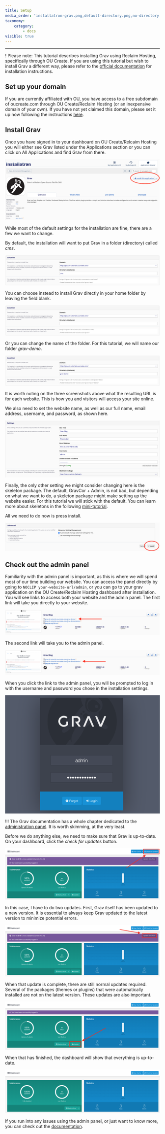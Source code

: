```yaml
---
title: Setup
media_order: 'installatron-grav.png,default-directory.png,no-directory.png,grav-directory.png,installation-settings.png,install-grav.png,to-website.png,to-admin-panel.png,admin-login.png,check-for-updates.png,update-grav.png,update.png,fully-updated.png'
taxonomy:
    category:
        - docs
visible: true
---
```


---

! Please note: This tutorial describes installing Grav using Reclaim Hosting, specifically through OU Create. If you are using this tutorial but wish to install Grav a different way, please refer to the [official documentation](https://learn.getgrav.org/16/basics/installation) for installation instructions.

## Set up your domain

If you are currently affiliated with OU, you have access to a free subdomain of oucreate.com through OU Create/Reclaim Hosting (or an inexpensive domain of your own). If you have not yet claimed this domain, please set it up now following the instructions [here](https://create.ou.edu/docs/getting-started/signing-up/).

## Install Grav

Once you have signed in to your dashboard on OU Create/Relcaim Hosting you will either see Grav listed under the Applications section or you can click on All Applications and find Grav from there.

![install button](./installatron-grav.png)

While most of the default settings for the installation are fine, there are a few we want to change.

By default, the installation will want to put Grav in a folder (directory) called _cms_.

![default installation directory](./default-directory.png)

You can choose instead to install Grav directly in your home folder by leaving the field blank.

![no installation directory](./no-directory.png)

Or you can change the name of the folder. For this tutorial, we will name our folder _grav-demo_.

![named installation directory](./grav-directory.png)

It is worth noting on the three screenshots above what the resulting URL is for each website. This is how you and visitors will access your site online.

We also need to set the website name, as well as our full name, email address, username, and password, as shown here.

![settings](./installation-settings.png)

Finally, the only other setting we might consider changing here is the skeleton package. The default, GravCor + Admin, is not bad, but depending on what we want to do, a skeleton package might make setting up the website easier. For this tutorial we will stick with the default. You can learn more about skeletons in the following [mini-tutorial](http://grav.ds-tutorials.oucreate.com/mini-tutorials/understanding-themes/theme-skeletons).

All we need to do now is press install.

![install grav](install-grav.png)

## Check out the admin panel

Familiarity with the admin panel is important, as this is where we will spend most of our time building our website. You can access the panel directly by going to `NOCLIP your-website-url/admin`, or you can go to your grav application on the OU Create/Reclaim Hosting dashboard after installation. You will see links to access both your website and the admin panel. The first link will take you directly to your website.

![link to website](to-website.png)

The second link will take you to the admin panel.

![link to admin panel](to-admin-panel.png)

When you click the link to the admin panel, you will be prompted to log in with the username and password you chose in the installation settings.

![admin panel login](admin-login.png)

!!! The Grav documentation has a whole chapter dedicated to the [administration panel](https://learn.getgrav.org/16/admin-panel). It is worth skimming, at the very least.

Before we do anything else, we need to make sure that Grav is up-to-date. On your dashboard, click the _check for updates_ button.

![check for updates button](check-for-updates.png)

In this case, I have to do two updates. First, Grav itself has been updated to a new version. It is essential to always keep Grav updated to the latest version to minimize potential errors.

![update grav](update-grav.png)

When that update is complete, there are still normal updates required. Several of the packages (themes or plugins) that were automatically installed are not on the latest version. These updates are also important.

![update other packages](update.png)

When that has finished, the dashboard will show that everything is up-to-date.

![fully updated dashboard](fully-updated.png)

If you run into any issues using the admin panel, or just want to know more, you can check out the [documentation](https://learn.getgrav.org/16/admin-panel).